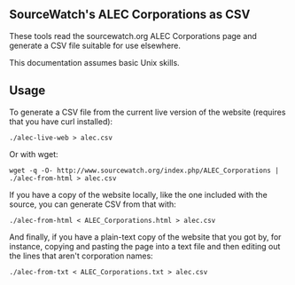 SourceWatch's ALEC Corporations as CSV
--------------------------------------

These tools read the sourcewatch.org ALEC Corporations page and generate a CSV file suitable for use elsewhere.

This documentation assumes basic Unix skills.

Usage
-----

To generate a CSV file from the current live version of the website (requires that you have curl installed):

    ./alec-live-web > alec.csv

Or with wget:

    wget -q -O- http://www.sourcewatch.org/index.php/ALEC_Corporations | ./alec-from-html > alec.csv

If you have a copy of the website locally, like the one included with the source, you can generate CSV from that with:

    ./alec-from-html < ALEC_Corporations.html > alec.csv

And finally, if you have a plain-text copy of the website that you got by, for instance, copying and pasting the page into a text file and then editing out the lines that aren't corporation names:

    ./alec-from-txt < ALEC_Corporations.txt > alec.csv


